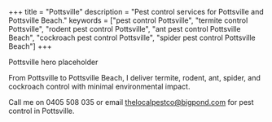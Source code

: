 +++
title = "Pottsville"
description = "Pest control services for Pottsville and Pottsville Beach."
keywords = ["pest control Pottsville", "termite control Pottsville", "rodent pest control Pottsville", "ant pest control Pottsville Beach", "cockroach pest control Pottsville", "spider pest control Pottsville Beach"]
+++

<div class="hero">Pottsville hero placeholder</div>

From Pottsville to Pottsville Beach, I deliver termite, rodent, ant, spider, and cockroach control with minimal environmental impact.

<div class="placeholder-box"></div>

Call me on 0405 508 035 or email thelocalpestco@bigpond.com for pest control in Pottsville.
